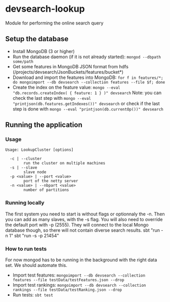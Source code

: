 # devsearch-lookup
Module for performing the online search query

## Setup the database
* Install MongoDB (3 or higher)
* Run the database daemon (if it is not already started):
`mongod --dbpath some/path`
* Get some features in MongoDB JSON format from hdfs (/projects/devsearch/JsonBuckets/features/bucket*)
* Download and import the features into MongoDB:
`for f in features/*; do mongoimport --db devsearch --collection features --file $f; done`
* Create the index on the feature value:
`mongo --eval "db.records.createIndex( { feature: 1 } )" devsearch`
Note: you can check the last step with
`mongo --eval "printjson(db.features.getIndexes())" devsearch`
or check if the last step is done with
`mongo --eval "printjson(db.currentOp())" devsearch`

## Running the application

### Usage
```shell
Usage: LookupCluster [options]

  -c | --cluster
        run the cluster on multiple machines
  -s | --slave
        slave node
  -p <value> | --port <value>
        port of the netty server
  -n <value> | --nbpart <value>
        number of partitions
```

### Running locally

The first system you need to start is without flags or optionnaly the -n.
Then you can add as many slaves, with the -s flag. You will also need to override
the default port with -p (2555). They will connect to the local Mongo database though,
so there will not contain diverse search results.
sbt "run -n 1"
sbt "run -s -p 21454"


### How to run tests

For now mongod has to be running in the background with the right data set. We should automate this.
* Import test features: `mongoimport --db devsearch --collection features --file testData/testFeatures.json --drop`
* Import test rankings: `mongoimport --db devsearch --collection rankings --file testData/testRanking.json --drop`
* Run tests: `sbt test`
